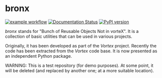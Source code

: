 # bronx

[![example workflow](https://github.com/meunierlf/bronx-beta/actions/workflows/lint_test_and_doc.yml/badge.svg)](https://github.com/meunierlf/bronx-beta/actions/workflows/lint_test_and_doc.yml)
[![Documentation Status](https://readthedocs.org/projects/bronx-beta/badge/?version=latest)](https://bronx-beta.readthedocs.io/en/latest/?badge=latest)
[![PyPI version](https://badge.fury.io/py/bronx-beta.svg)](https://badge.fury.io/py/bronx-beta)

*bronx* stands for "Bunch of Reusable Objects Not in vorteX". It is a collection
of basic utilities that can be used in various projects.

Originally, it has been developed as part of the *Vortex* project. Recently
the  code has been extracted from the *Vortex* code base. It is now presented
as an independent Python package.

WARNING: This is a test repository (for demo purposes). At some point, it will
be deleted (and replaced by another one; at a more suitable location).
